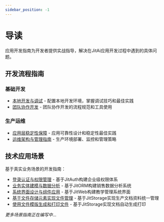 ```yaml
---
sidebar_position: -1
---
```


# 导读

应用开发指南为开发者提供实战指导，解决在JitAi应用开发过程中遇到的具体问题。

## 开发流程指南

### 基础开发
- [本地开发与调试](./本地开发与调试.md) - 配置本地开发环境，掌握调试技巧和最佳实践
- [团队协作开发](./团队协作开发.md) - 团队协作开发的流程规范和工具使用

### 生产运维  
- [应用层稳定性保障](./应用层稳定性保障.md) - 应用可靠性设计和稳定性最佳实践
- [运维架构与管理指南](./运维架构与管理指南.md) - 生产环境部署、监控和管理策略

## 技术应用场景

基于真实业务场景的开发指南：

- [登录认证与权限管理](../devguide/应用场景/登录认证与权限管理.md) - 基于JitAuth构建企业级权限体系
- [业务实体建模与数据分析](../devguide/应用场景/业务实体建模与数据分析.md) - 基于JitORM构建销售数据分析系统
- [系统界面设计与组件应用](../devguide/应用场景/系统界面设计与组件应用.md) - 基于JitWeb构建教学管理系统界面
- [基于文件存储元素实现文件管理](../devguide/应用场景/基于文件存储元素实现文件管理.md) - 基于JitStorage实现生产文档资料统一管理
- [使用文件模版生成和打印文件](../devguide/应用场景/使用文件模版生成和打印文件.md) - 基于JitStorage实现文档自动生成打印

*更多场景指南正在编写中...*
